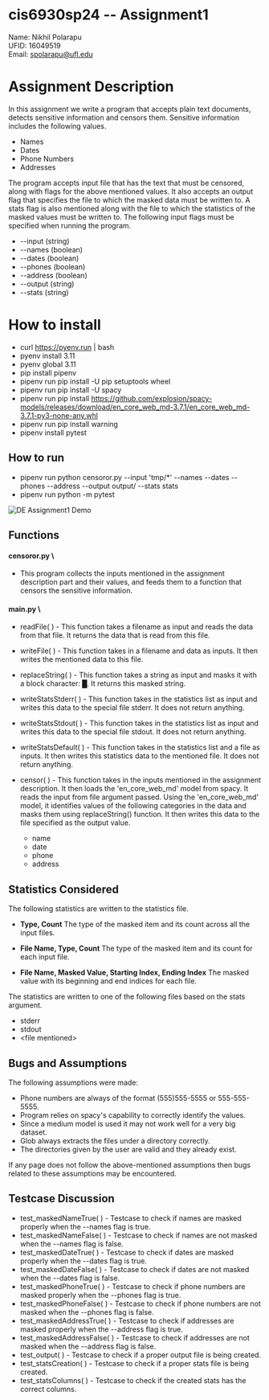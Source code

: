 # cis6930sp24 -- Assignment1

Name: Nikhil Polarapu \
UFID: 16049519 \
Email: spolarapu@ufl.edu

# Assignment Description

In this assignment we write a program that accepts plain text documents, detects sensitive information and censors them. Sensitive information includes the following values.

- Names
- Dates
- Phone Numbers
- Addresses

The program accepts input file that has the text that must be censored, along with flags for the above mentioned values. It also accepts an output flag that specifies the file to which the masked data must be written to. A stats flag is also mentioned along with the file to which the statistics of the masked values must be written to. The following input flags must be specified when running the program.

- --input (string)
- --names (boolean)
- --dates (boolean)
- --phones (boolean)
- --address (boolean)
- --output (string)
- --stats (string)

# How to install

- curl https://pyenv.run | bash
- pyenv install 3.11
- pyenv global 3.11
- pip install pipenv
- pipenv run pip install -U pip setuptools wheel
- pipenv run pip install -U spacy
- pipenv run pip install https://github.com/explosion/spacy-models/releases/download/en_core_web_md-3.7.1/en_core_web_md-3.7.1-py3-none-any.whl
- pipenv run pip install warning
- pipenv install pytest

## How to run

- pipenv run python censoror.py --input 'tmp/*' --names --dates --phones --address --output output/ --stats stats
- pipenv run python -m pytest

![DE Assignment1 Demo](/DE%20Assignment%201%20-%20Demo.gif)


## Functions

#### censoror.py \

- This program collects the inputs mentioned in the assignment description part and their values, and feeds them to a function that censors the sensitive information.

#### main.py \

- readFile( ) - This function takes a filename as input and reads the data from that file. It returns the data that is read from this file.

- writeFile( ) - This function takes in a filename and data as inputs. It then writes the mentioned data to this file.

- replaceString( ) - This function takes a string as input and masks it with a block character: &#9608;. It returns this masked string.

- writeStatsStderr( ) - This function takes in the statistics list as input and writes this data to the special file stderr. It does not return anything.

- writeStatsStdout( ) - This function takes in the statistics list as input and writes this data to the special file stdout. It does not return anything.

- writeStatsDefault( ) - This function takes in the statistics list and a file as inputs. It then writes this statistics data to the mentioned file. It does not return anything.

- censor( ) - This function takes in the inputs mentioned in the assignment description. It then loads the 'en_core_web_md' model from spacy. It reads the input from file argument passed. Using the 'en_core_web_md' model, it identifies values of the following categories in the data and masks them using replaceString() function. It then writes this data to the file specified as the output value.
  - name
  - date
  - phone
  - address

## Statistics Considered

The following statistics are written to the statistics file.
- **Type, Count**
  The type of the masked item and its count across all the input files.

- **File Name, Type, Count**
  The type of the masked item and its count for each input file.

- **File Name, Masked Value, Starting Index, Ending Index**
  The masked value with its beginning and end indices for each file.

The statistics are written to one of the following files based on the stats argument.

- stderr
- stdout
- \<file mentioned\>

## Bugs and Assumptions

The following assumptions were made:
  
- Phone numbers are always of the format (555)555-5555 or 555-555-5555.
- Program relies on spacy's capability to correctly identify the values.
- Since a medium model is used it may not work well for a very big dataset.
- Glob always extracts the files under a directory correctly.
- The directories given by the user are valid and they already exist.

If any page does not follow the above-mentioned assumptions then bugs related to these assumptions may be encountered.

## Testcase Discussion

- test_maskedNameTrue( ) - Testcase to check if names are masked properly when the --names flag is true.
- test_maskedNameFalse( ) - Testcase to check if names are not masked when the --names flag is false.
- test_maskedDateTrue( ) - Testcase to check if dates are masked properly when the --dates flag is true.
- test_maskedDateFalse( ) - Testcase to check if dates are not masked when the --dates flag is false.
- test_maskedPhoneTrue( ) - Testcase to check if phone numbers are masked properly when the --phones flag is true.
- test_maskedPhoneFalse( ) - Testcase to check if phone numbers are not masked when the --phones flag is false.
- test_maskedAddressTrue( ) - Testcase to check if addresses are masked properly when the --address flag is true.
- test_maskedAddressFalse( ) - Testcase to check if addresses are not masked when the --address flag is false.
- test_output( ) - Testcase to check if a proper output file is being created.
- test_statsCreation( ) - Testcase to check if a proper stats file is being created.
- test_statsColumns( ) - Testcase to check if the created stats has the correct columns.
